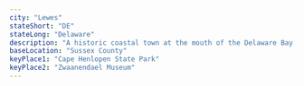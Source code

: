 ```yaml
---
city: "Lewes"
stateShort: "DE"
stateLong: "Delaware"
description: "A historic coastal town at the mouth of the Delaware Bay, known for its maritime history, beaches, and Cape Henlopen State Park."
baseLocation: "Sussex County"
keyPlace1: "Cape Henlopen State Park"
keyPlace2: "Zwaanendael Museum"
---
```

